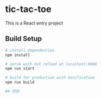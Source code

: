 # tic-tac-toe
This is a React entry project

## Build Setup

``` bash
# install dependencies
npm install

# serve with hot reload at localhost:8080
npm run start

# build for production with minification
npm run build

## 好的